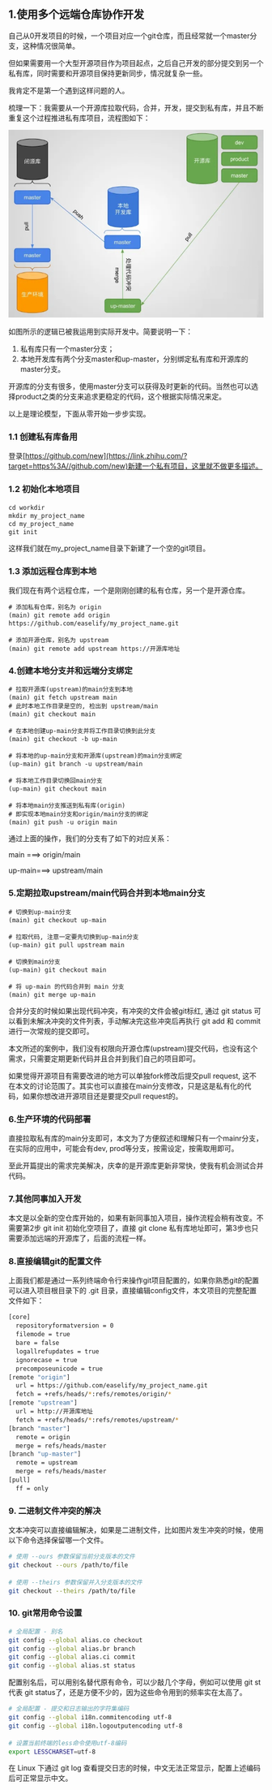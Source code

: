 ## 1.使用多个远端仓库协作开发

自己从0开发项目的时候，一个项目对应一个git仓库，而且经常就一个master分支，这种情况很简单。

但如果需要用一个大型开源项目作为项目起点，之后自己开发的部分提交到另一个私有库，同时需要和开源项目保持更新同步，情况就复杂一些。

我肯定不是第一个遇到这样问题的人。

梳理一下：我需要从一个开源库拉取代码，合并，开发，提交到私有库，并且不断重复这个过程推进私有库项目，流程图如下：

![img](./imgs/img1.jpg)

如图所示的逻辑已被我运用到实际开发中。简要说明一下：

1. 私有库只有一个master分支；
2. 本地开发库有两个分支master和up-master，分别绑定私有库和开源库的master分支。

开源库的分支有很多，使用master分支可以获得及时更新的代码。当然也可以选择product之类的分支来追求更稳定的代码，这个根据实际情况来定。

以上是理论模型，下面从零开始一步步实现。

### 1.1 创建私有库备用

登录[https://github.com/new](https://link.zhihu.com/?target=https%3A//github.com/new)新建一个私有项目，这里就不做更多描述。

### 1.2 初始化本地项目

```shell
cd workdir
mkdir my_project_name
cd my_project_name
git init
```

这样我们就在my_project_name目录下新建了一个空的git项目。

### 1.3 添加远程仓库到本地

我们现在有两个远程仓库，一个是刚刚创建的私有仓库，另一个是开源仓库。

```shell
# 添加私有仓库，别名为 origin
(main) git remote add origin https://github.com/easelify/my_project_name.git

# 添加开源仓库，别名为 upstream
(main) git remote add upstream https://开源库地址
```

### 4.创建本地分支并和远端分支绑定

```shell
# 拉取开源库(upstream)的main分支到本地
(main) git fetch upstream main
# 此时本地工作目录是空的, 检出到 upstream/main
(main) git checkout main

# 在本地创建up-main分支并将工作目录切换到此分支
(main) git checkout -b up-main

# 将本地的up-main分支和开源库(upstream)的main分支绑定
(up-main) git branch -u upstream/main

# 将本地工作目录切换回main分支
(up-main) git checkout main

# 将本地main分支推送到私有库(origin)
# 即实现本地main分支和origin/main分支的绑定
(main) git push -u origin main
```

通过上面的操作，我们的分支有了如下的对应关系：

main ===> origin/main

up-main===> upstream/main

### 5.定期拉取upstream/main代码合并到本地main分支

```shell
# 切换到up-main分支
(main) git checkout up-main

# 拉取代码, 注意一定要先切换到up-main分支
(up-main) git pull upstream main

# 切换到main分支
(up-main) git checkout main

# 将 up-main 的代码合并到 main 分支
(main) git merge up-main
```

合并分支的时候如果出现代码冲突，有冲突的文件会被git标红, 通过 git status 可以看到未解决冲突的文件列表，手动解决完这些冲突后再执行 git add 和 commit 进行一次常规的提交即可。

本文所述的案例中，我们没有权限向开源仓库(upstream)提交代码，也没有这个需求，只需要定期更新代码并且合并到我们自己的项目即可。

如果觉得开源项目有需要改进的地方可以单独fork修改后提交pull request, 这不在本文的讨论范围了。其实也可以直接在main分支修改，只是这是私有化的代码，如果你想改进开源项目还是要提交pull request的。

### 6.生产环境的代码部署

直接拉取私有库的main分支即可，本文为了方便叙述和理解只有一个mainr分支，在实际的应用中，可能会有dev, prod等分支，按需设定，按需取用即可。

至此开篇提出的需求完美解决，庆幸的是开源库更新非常快，使我有机会测试合并代码。

### 7.其他同事加入开发

本文是以全新的空仓库开始的，如果有新同事加入项目，操作流程会稍有改变。不需要第2步 git init 初始化空项目了，直接 git clone 私有库地址即可，第3步也只需要添加远端的开源库了，后面的流程一样。

### 8.直接编辑git的配置文件

上面我们都是通过一系列终端命令行来操作git项目配置的，如果你熟悉git的配置可以进入项目根目录下的 .git 目录，直接编辑config文件，本文项目的完整配置文件如下：

```bash
[core]
  repositoryformatversion = 0
  filemode = true
  bare = false
  logallrefupdates = true
  ignorecase = true
  precomposeunicode = true
[remote "origin"]
  url = https://github.com/easelify/my_project_name.git
  fetch = +refs/heads/*:refs/remotes/origin/*
[remote "upstream"]
  url = http://开源库地址
  fetch = +refs/heads/*:refs/remotes/upstream/*
[branch "master"]
  remote = origin
  merge = refs/heads/master
[branch "up-master"]
  remote = upstream
  merge = refs/heads/master
[pull]
  ff = only
```

### 9. 二进制文件冲突的解决

文本冲突可以直接编辑解决，如果是二进制文件，比如图片发生冲突的时候，使用以下命令选择保留哪一个文件。

```bash
# 使用 --ours 参数保留当前分支版本的文件
git checkout --ours /path/to/file

# 使用 --theirs 参数保留并入分支版本的文件
git checkout --theirs /path/to/file
```

### 10. git常用命令设置

```bash
# 全局配置 - 别名
git config --global alias.co checkout
git config --global alias.br branch
git config --global alias.ci commit
git config --global alias.st status
```

配置别名后，可以用别名替代原有命令，可以少敲几个字母，例如可以使用 git st 代表 git status了，还是方便不少的，因为这些命令用到的频率实在太高了。

```bash
# 全局配置 - 提交和日志输出的字符集编码
git config --global i18n.commitencoding utf-8
git config --global i18n.logoutputencoding utf-8

# 设置当前终端的less命令使用utf-8编码
export LESSCHARSET=utf-8
```

在 Linux 下通过 git log 查看提交日志的时候，中文无法正常显示，配置上述编码后可正常显示中文。